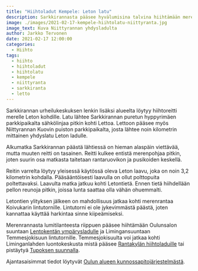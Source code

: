 ```yaml
---
title: "Hiihtoladut Kempele: Leton latu"
description: Sarkkirannasta pääsee hyvälumisina talvina hiihtämään merelle asti Leton latua pitkin. Merenrannasta on mahdollisuus jatkaa Oulunsalon laduille tai jopa Limingan Rantakylään asti hiihtämään.
image: ./images/2021-02-17-kempele-hiihtolatu-niittyranta.jpg
image_text: Kuva Niittyrannan yhdysladulta
author: Jarkko Tervonen
date: 2021-02-17 12:00:00
categories:
  - Hiihto
tags:
  - hiihto
  - hiihtoladut
  - hiihtolatu
  - kempele
  - niittyranta
  - sarkkiranta
  - letto
---
```

Sarkkirannan urheilukeskuksen lenkin lisäksi alueelta löytyy hiihtoreitti merelle Leton kohdille. Latu lähtee Sarkkirannan puretun hyppyrimäen parkkipaikalta sähkölinjaa pitkin kohti Lettoa. Lettoon pääsee myös Niittyrannan Kuovin puiston parkkipaikalta, josta lähtee noin kilometrin mittainen yhdyslatu Leton ladulle.

Alkumatka Sarkkirannan päästä lähtiessä on hieman alaspäin viettävää, mutta muuten reitti on tasainen. Reitti kulkee entistä merenpohjaa pitkin, joten suurin osa matkasta taitetaan rantaruovikon ja pusikoiden keskellä.

Reitin varrelta löytyy yleisessä käytössä oleva Leton laavu, joka on noin 3,2 kilometrin kohdalla. Pääsääntöisesti laavulla on ollut polttopuita poltettavaksi. Laavulta matka jatkuu kohti Letontietä. Ennen tietä hiihdellään pellon reunoja pitkin, joissa lunta saattaa olla vähän ohuemmalti.

Letontien ylityksen jälkeen on mahdollisuus jatkaa kohti merenrantaa Koivukarin lintutornille. Lintutorni ei ole jykevimmästä päästä, joten kannattaa käyttää harkintaa sinne kiipeämiseksi.

Merenrannasta lumitilanteesta riippuen pääsee hiihtämään Oulunsalon suuntaan [Lentokentän ympärysladulle](/2021/01/20/hiihtoladut-oulunsalo-lentokentaen-ympaeryslatu/) ja Limingansuuntaan Temmesjokisuun lintutornille. Temmesjokisuulta voi jatkaa kohti Liminganlahden luontokeskusta mistä pääsee [Rantakylän hiihtoladuille](/2021/01/22/hiihtoladut-liminka-rantakylaen-hiihtolatu/) tai pistäytyä [Tupoksen suunnalla](/2021/03/04/hiihtoladut-tupos-temmesjokisuu/).

Ajantasaisimmat tiedot löytyvät [Oulun alueen kunnossapitojärjestelmästä](https://oulu.fluentprogress.fi/outdoors).
